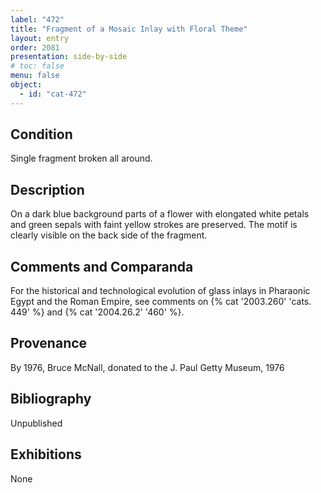 ```yaml
---
label: "472"
title: "Fragment of a Mosaic Inlay with Floral Theme"
layout: entry
order: 2081
presentation: side-by-side
# toc: false
menu: false
object:
  - id: "cat-472"
---
```


## Condition

Single fragment broken all around.

## Description

On a dark blue background parts of a flower with elongated white petals and green sepals with faint yellow strokes are preserved. The motif is clearly visible on the back side of the fragment.

## Comments and Comparanda

For the historical and technological evolution of glass inlays in Pharaonic Egypt and the Roman Empire, see comments on {% cat '2003.260' 'cats. 449' %} and {% cat '2004.26.2' '460' %}.

## Provenance

By 1976, Bruce McNall, donated to the J. Paul Getty Museum, 1976

## Bibliography

Unpublished

## Exhibitions

None